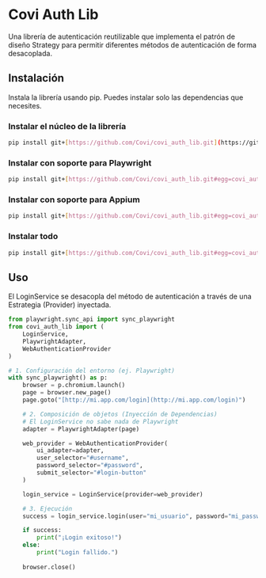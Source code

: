 # Covi Auth Lib
Una librería de autenticación reutilizable que implementa el patrón de diseño Strategy para permitir diferentes métodos de autenticación de forma desacoplada.

## Instalación
Instala la librería usando pip. Puedes instalar solo las dependencias que necesites.

### Instalar el núcleo de la librería
```bash
pip install git+[https://github.com/Covi/covi_auth_lib.git](https://github.com/Covi/covi_auth_lib.git)
```
### Instalar con soporte para Playwright
```bash
pip install git+[https://github.com/Covi/covi_auth_lib.git#egg=covi_auth_lib](https://github.com/Covi/covi_auth_lib.git#egg=covi_auth_lib)[playwright]
```
### Instalar con soporte para Appium
```bash
pip install git+[https://github.com/Covi/covi_auth_lib.git#egg=covi_auth_lib](https://github.com/Covi/covi_auth_lib.git#egg=covi_auth_lib)[appium]
```
### Instalar todo
```bash
pip install git+[https://github.com/Covi/covi_auth_lib.git#egg=covi_auth_lib](https://github.com/Covi/covi_auth_lib.git#egg=covi_auth_lib)[all]
```

## Uso
El LoginService se desacopla del método de autenticación a través de una Estrategia (Provider) inyectada.

```python
from playwright.sync_api import sync_playwright
from covi_auth_lib import (
    LoginService, 
    PlaywrightAdapter, 
    WebAuthenticationProvider
)

# 1. Configuración del entorno (ej. Playwright)
with sync_playwright() as p:
    browser = p.chromium.launch()
    page = browser.new_page()
    page.goto("[http://mi.app.com/login](http://mi.app.com/login)")

    # 2. Composición de objetos (Inyección de Dependencias)
    # El LoginService no sabe nada de Playwright
    adapter = PlaywrightAdapter(page)

    web_provider = WebAuthenticationProvider(
        ui_adapter=adapter,
        user_selector="#username",
        password_selector="#password",
        submit_selector="#login-button"
    )

    login_service = LoginService(provider=web_provider)

    # 3. Ejecución
    success = login_service.login(user="mi_usuario", password="mi_password")

    if success:
        print("¡Login exitoso!")
    else:
        print("Login fallido.")
    
    browser.close()
```
